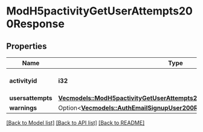 # ModH5pactivityGetUserAttempts200Response

## Properties

Name | Type | Description | Notes
------------ | ------------- | ------------- | -------------
**activityid** | **i32** | Activity course module ID | 
**usersattempts** | [**Vec<models::ModH5pactivityGetUserAttempts200ResponseUsersattemptsInner>**](mod_h5pactivity_get_user_attempts_200_response_usersattempts_inner.md) |  | 
**warnings** | Option<[**Vec<models::AuthEmailSignupUser200ResponseWarningsInner>**](auth_email_signup_user_200_response_warnings_inner.md)> |  | [optional]

[[Back to Model list]](../README.md#documentation-for-models) [[Back to API list]](../README.md#documentation-for-api-endpoints) [[Back to README]](../README.md)


